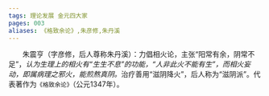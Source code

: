 ```yaml
---
tags: 理论发展 金元四大家
pages: 003
aliases: 《格致余论》,朱彦修,朱丹溪
---
```

&emsp;&emsp;朱震亨（字彦修，后人尊称朱丹溪）：力倡相火论，主张“阳常有余，阴常不足”，<dfn>认为生理上的相火有“生生不息”的功能，“人非此火不能有生”，而相火妄动，即属病理之邪火，能煎熬真阴。</dfn>治疗善用“滋阴降火”，后人称为“滋阴派”。代表著作为`《格致余论》`（公元1347年）。